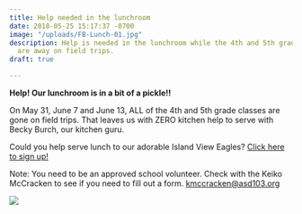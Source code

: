 ```yaml
---
title: Help needed in the lunchroom
date: 2018-05-25 15:17:37 -0700
image: "/uploads/FB-Lunch-01.jpg"
description: Help is needed in the lunchroom while the 4th and 5th grade kitchen helpers
  are away on field trips.
draft: true

---
```

**Help! Our lunchroom is in a bit of a pickle!!**

On May 31, June 7 and June 13, ALL of the 4th and 5th grade classes are gone on field trips. That leaves us with ZERO kitchen help to serve with Becky Burch, our kitchen guru.

Could you help serve lunch to our adorable Island View Eagles? [Click here to sign up!](http://bit.ly/2018lunchhelp "http://bit.ly/2018lunchhelp")

Note: You need to be an approved school volunteer. Check with the Keiko McCracken to see if you need to fill out a form. kmccracken@asd103.org

![](/uploads/FB-Lunch2-01.jpg)